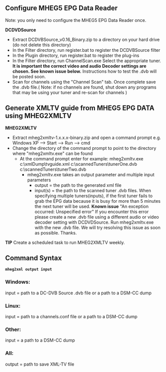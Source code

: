 ## Configure MHEG5 EPG Data Reader ##
Note: you only need to configure the MHEG5 EPG Data Reader once.

**DCDVDSource**
  * Extract DCDVBSource\_v0.16\_Binary.zip to a directory on your hard drive (do not delete this directory)
  * In the Filter directory, run register.bat to register the DCDVBSource filter
  * In the Plugin directory, run register.bat to register the plug-ins
  * In the Filter directory, run ChannelScan.exe Select the appropriate tuner. **It is important the correct video and audio Decoder settings are chosen. See known issue below.** Instructions how to test the .dvb will be posted soon.
  * Scan for channels using the "Channel Scan" tab. Once complete save the .dvb file.( Note: if no channels are found, shut down any programs that may be using your tuner and re-scan for channels )

## Generate XMLTV guide from MHEG5 EPG DATA using MHEG2XMLTV ##
**MHEG2XMLTV**
  * Extract mheg2xmltv-1.x.x.x-binary.zip and open a command prompt e.g. Windows XP --> Start --> Run --> cmd
  * Change the directory of the command prompt to point to the directory where "mheg2xmltv.exe" can be found
    * At the command prompt enter for example: mheg2xmltv.exe c:\xmlDump\tvguide.xml c:\scannedTuners\tunerOne.dvb c:\scannedTuners\tunerTwo.dvb
      * mheg2xmltv.exe takes an output parameter and multiple input parameters
        * output = the path to the generated xml file
        * input(s) = the path to the scanned tuner .dvb files. When specifying multiple tuners(inputs), if the first tuner fails to grab the EPG data because it is busy for more than 5 minutes the next tuner will be used.
**Known issue** "An exception occurred: Unspecified error" If you encounter this error please create a new .dvb file using a different audio or video decoder setting with DCDVDSource. Run mheg2xmltv.exe with the new .dvb file. We will try resolving this issue as soon as possible. Thanks.

**TIP**
Create a scheduled task to run MHEG2XMLTV weekly.

## Command Syntax ##

**`mheg2xml output input`**

### Windows: ###
input = path to a DC-DVB Source .dvb file or a path to a DSM-CC dump

### Linux: ###
input = path to a channels.conf file or a path to a DSM-CC dump

### Other: ###
input = a path to a DSM-CC dump

### All: ###
output = path to save XML-TV file